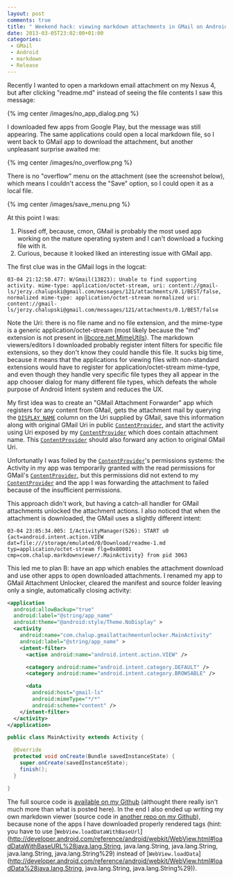 ```yaml
---
layout: post
comments: true
title: " Weekend hack: viewing markdown attachments in GMail on Android"
date: 2013-03-05T23:02:00+01:00
categories:
 - GMail
 - Android
 - markdown
 - Release
---
```


Recently I wanted to open a markdown email attachment on my Nexus 4, but after clicking "readme.md" instead of seeing the file contents I saw this message:

{% img center /images/no_app_dialog.png %}

I downloaded few apps from Google Play, but the message was still appearing. The same applications could open a local markdown file, so I went back to GMail app to download the attachment, but another unpleasant surprise awaited me:

{% img center /images/no_overflow.png %}

There is no "overflow" menu on the attachment (see the screenshot below), which means I couldn't access the "Save" option, so I could open it as a local file.

{% img center /images/save_menu.png %}

At this point I was:

1. Pissed off, because, cmon, GMail is probably the most used app working on the mature operating system and I can't download a fucking file with it.
1. Curious, because it looked liked an interesting issue with GMail app.

The first clue was in the GMail logs in the logcat:

```
03-04 21:12:50.477: W/Gmail(13823): Unable to find supporting activity. mime-type: application/octet-stream, uri: content://gmail-ls/jerzy.chalupski@gmail.com/messages/121/attachments/0.1/BEST/false, normalized mime-type: application/octet-stream normalized uri: content://gmail-ls/jerzy.chalupski@gmail.com/messages/121/attachments/0.1/BEST/false
```

Note the Uri: there is no file name and no file extension, and the mime-type is a generic application/octet-stream (most likely because the "md" extension is not present in [libcore.net.MimeUtils](http://grepcode.com/file/repo1.maven.org/maven2/com.google.okhttp/okhttp/20120626/libcore/net/MimeUtils.java)). The markdown viewers/editors I downloaded probably register intent filters for specific file extensions, so they don't know they could handle this file. It sucks big time, because it means that the applications for viewing files with non-standard extensions would have to register for application/octet-stream mime-type, and even though they handle very specific file types they all appear in the app chooser dialog for many different file types, which defeats the whole purpose of Android Intent system and reduces the UX.

My first idea was to create an "GMail Attachment Forwarder" app which registers for any content from GMail, gets the attachment mail by querying the [`DISPLAY_NAME`](http://developer.android.com/reference/android/provider/MediaStore.MediaColumns.html#DISPLAY_NAME) column on the Uri supplied by GMail, save this information along with original GMail Uri in public [`ContentProvider`](http://developer.android.com/reference/android/content/ContentProvider.html), and start the activity using Uri exposed by my [`ContentProvider`](http://developer.android.com/reference/android/content/ContentProvider.html) which does contain attachment name. This [`ContentProvider`](http://developer.android.com/reference/android/content/ContentProvider.html) should also forward any action to original GMail Uri.

Unfortunatly I was foiled by the [`ContentProvider`](http://developer.android.com/reference/android/content/ContentProvider.html)'s permissions systems: the Activity in my app was temporarily granted with the read permissions for GMail's [`ContentProvider`](http://developer.android.com/reference/android/content/ContentProvider.html), but this permissions did not extend to my [`ContentProvider`](http://developer.android.com/reference/android/content/ContentProvider.html) and the app I was forwarding the attachment to failed because of the insufficient permissions.

This approach didn't work, but having a catch-all handler for GMail attachments unlocked the attachment actions. I also noticed that when the attachment is downloaded, the GMail uses a slightly different intent:

```
03-04 23:05:34.005: I/ActivityManager(526): START u0 {act=android.intent.action.VIEW dat=file:///storage/emulated/0/Download/readme-1.md typ=application/octet-stream flg=0x80001 cmp=com.chalup.markdownviewer/.MainActivity} from pid 3063
```

This led me to plan B: have an app which enables the attachment download and use other apps to open downloaded attachments. I renamed my app to GMail Attachment Unlocker, cleared the manifest and source folder leaving only a single, automatically closing activity:

``` xml
<application
  android:allowBackup="true"
  android:label="@string/app_name"
  android:theme="@android:style/Theme.NoDisplay" >
  <activity
    android:name="com.chalup.gmailattachmentunlocker.MainActivity"
    android:label="@string/app_name" >
    <intent-filter>
      <action android:name="android.intent.action.VIEW" />

      <category android:name="android.intent.category.DEFAULT" />
      <category android:name="android.intent.category.BROWSABLE" />

      <data
        android:host="gmail-ls"
        android:mimeType="*/*"
        android:scheme="content" />
    </intent-filter>
  </activity>
</application>
```

``` java
public class MainActivity extends Activity {

  @Override
  protected void onCreate(Bundle savedInstanceState) {
    super.onCreate(savedInstanceState);
    finish();
  }

}
```

The full source code is [available on my Github](https://github.com/chalup/gmail-attachment-unlocker) (althought there really isn't much more than what is posted here). In the end I also ended up writing my own markdown viewer (source code in [another repo on my Github](https://github.com/chalup/android-markdown-viewer)), because none of the apps I have downloaded properly rendered tags (hint: you have to use [`WebView.loadDataWithBaseUrl`](http://developer.android.com/reference/android/webkit/WebView.html#loadDataWithBaseURL%28java.lang.String, java.lang.String, java.lang.String, java.lang.String, java.lang.String%29) instead of [`WebView.loadData`](http://developer.android.com/reference/android/webkit/WebView.html#loadData%28java.lang.String, java.lang.String, java.lang.String%29)).
